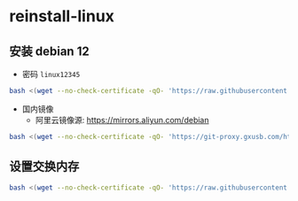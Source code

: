 # reinstall-linux

## 安装 debian 12
- 密码 `linux12345`

```bash
bash <(wget --no-check-certificate -qO- 'https://raw.githubusercontent.com/gxusb/reinstall-linux/master/InstallNET.sh') -d 12 -p 'linux12345'
```
- 国内镜像
  - 阿里云镜像源: https://mirrors.aliyun.com/debian
```bash
bash <(wget --no-check-certificate -qO- 'https://git-proxy.gxusb.com/https://raw.githubusercontent.com/gxusb/reinstall-linux/master/InstallNET.sh') --mirror 'https://mirrors.aliyun.com' -d 12 -p 'linux12345' 
```


## 设置交换内存

```bash
bash <(wget --no-check-certificate -qO- 'https://raw.githubusercontent.com/gxusb/reinstall-linux/master/swap.sh')
```
